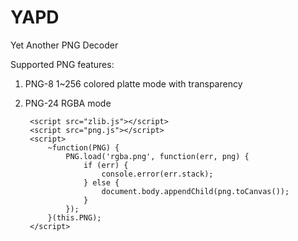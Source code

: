 YAPD
====

Yet Another PNG Decoder

Supported PNG features:

1. PNG-8 1~256 colored platte mode with transparency
2. PNG-24 RGBA mode

		<script src="zlib.js"></script>
		<script src="png.js"></script>
		<script>
			~function(PNG) {
				PNG.load('rgba.png', function(err, png) {
					if (err) {
						console.error(err.stack);
					} else {
						document.body.appendChild(png.toCanvas());
					}
				});
			}(this.PNG);
		</script>
